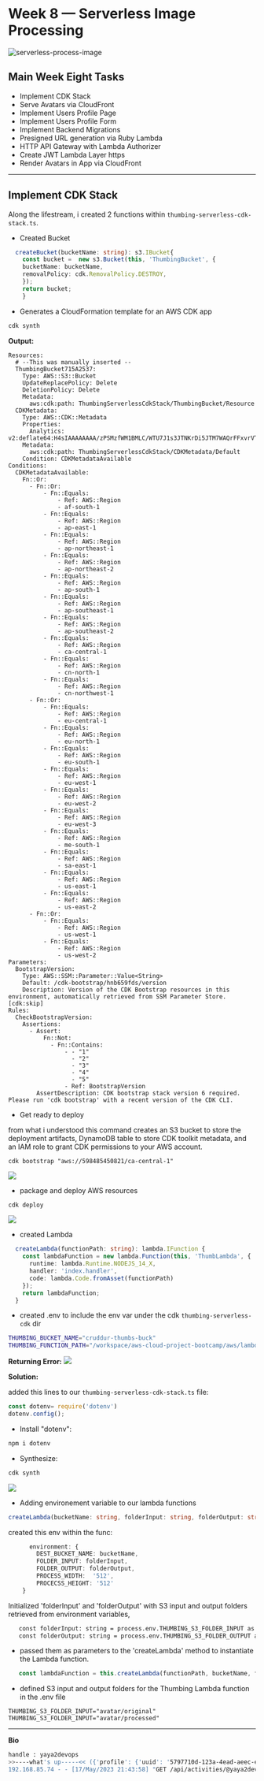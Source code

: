 # Week 8 — Serverless Image Processing


![serverless-process-image](assets/week8/Serverless-Architect/serverless-avatar-image-process.jpg)


## Main Week Eight Tasks

- Implement CDK Stack
- Serve Avatars via CloudFront
- Implement Users Profile Page
- Implement Users Profile Form
- Implement Backend Migrations
- Presigned URL generation via Ruby Lambda
- HTTP API Gateway with Lambda Authorizer
- Create JWT Lambda Layer	https
- Render Avatars in App via CloudFront



---

## Implement CDK Stack

Along the lifestream, i created 2 functions within `thumbing-serverless-cdk-stack.ts`.


- Created Bucket

```ts
  createBucket(bucketName: string): s3.IBucket{
    const bucket =  new s3.Bucket(this, 'ThumbingBucket', {
    bucketName: bucketName,
    removalPolicy: cdk.RemovalPolicy.DESTROY,
    });
    return bucket;
    }
```    

- Generates a CloudFormation template for an AWS CDK app

```sh
cdk synth
```

**Output:**
```YML
Resources:
  # --This was manually inserted --
  ThumbingBucket715A2537:
    Type: AWS::S3::Bucket
    UpdateReplacePolicy: Delete
    DeletionPolicy: Delete
    Metadata:
      aws:cdk:path: ThumbingServerlessCdkStack/ThumbingBucket/Resource
  CDKMetadata:
    Type: AWS::CDK::Metadata
    Properties:
      Analytics: v2:deflate64:H4sIAAAAAAAA/zPSMzfWM1BMLC/WTU7J1s3JTNKrDi5JTM7WAQrFFxvrVTuVJmenlug4p+VBWLUgZlBqcX5pUXIqiO2cn5eSWZKZn1erk5efkqqXVaxfZmihZ2gKNDerODNTt6g0ryQzN1UvCEIDAFohbiRzAAAA
    Metadata:
      aws:cdk:path: ThumbingServerlessCdkStack/CDKMetadata/Default
    Condition: CDKMetadataAvailable
Conditions:
  CDKMetadataAvailable:
    Fn::Or:
      - Fn::Or:
          - Fn::Equals:
              - Ref: AWS::Region
              - af-south-1
          - Fn::Equals:
              - Ref: AWS::Region
              - ap-east-1
          - Fn::Equals:
              - Ref: AWS::Region
              - ap-northeast-1
          - Fn::Equals:
              - Ref: AWS::Region
              - ap-northeast-2
          - Fn::Equals:
              - Ref: AWS::Region
              - ap-south-1
          - Fn::Equals:
              - Ref: AWS::Region
              - ap-southeast-1
          - Fn::Equals:
              - Ref: AWS::Region
              - ap-southeast-2
          - Fn::Equals:
              - Ref: AWS::Region
              - ca-central-1
          - Fn::Equals:
              - Ref: AWS::Region
              - cn-north-1
          - Fn::Equals:
              - Ref: AWS::Region
              - cn-northwest-1
      - Fn::Or:
          - Fn::Equals:
              - Ref: AWS::Region
              - eu-central-1
          - Fn::Equals:
              - Ref: AWS::Region
              - eu-north-1
          - Fn::Equals:
              - Ref: AWS::Region
              - eu-south-1
          - Fn::Equals:
              - Ref: AWS::Region
              - eu-west-1
          - Fn::Equals:
              - Ref: AWS::Region
              - eu-west-2
          - Fn::Equals:
              - Ref: AWS::Region
              - eu-west-3
          - Fn::Equals:
              - Ref: AWS::Region
              - me-south-1
          - Fn::Equals:
              - Ref: AWS::Region
              - sa-east-1
          - Fn::Equals:
              - Ref: AWS::Region
              - us-east-1
          - Fn::Equals:
              - Ref: AWS::Region
              - us-east-2
      - Fn::Or:
          - Fn::Equals:
              - Ref: AWS::Region
              - us-west-1
          - Fn::Equals:
              - Ref: AWS::Region
              - us-west-2
Parameters:
  BootstrapVersion:
    Type: AWS::SSM::Parameter::Value<String>
    Default: /cdk-bootstrap/hnb659fds/version
    Description: Version of the CDK Bootstrap resources in this environment, automatically retrieved from SSM Parameter Store. [cdk:skip]
Rules:
  CheckBootstrapVersion:
    Assertions:
      - Assert:
          Fn::Not:
            - Fn::Contains:
                - - "1"
                  - "2"
                  - "3"
                  - "4"
                  - "5"
                - Ref: BootstrapVersion
        AssertDescription: CDK bootstrap stack version 6 required. Please run 'cdk bootstrap' with a recent version of the CDK CLI.
```

- Get ready to deploy

from what i understood this command creates an S3 bucket to store the deployment artifacts, DynamoDB table to store CDK toolkit metadata, and an IAM role to grant CDK permissions to your AWS account.

```Sh
cdk bootstrap "aws://598485450821/ca-central-1"
```

<img src="assets/week8/3-bootstrap.png">

- package and deploy AWS resources

```sh
cdk deploy
```
<img src="assets/week8/4-deploy-console.png">


- created Lambda

```ts
  createLambda(functionPath: string): lambda.IFunction {
    const lambdaFunction = new lambda.Function(this, 'ThumbLambda', {
      runtime: lambda.Runtime.NODEJS_14_X,
      handler: 'index.handler',
      code: lambda.Code.fromAsset(functionPath)
    });
    return lambdaFunction;
  }
```


- created .env to include the env var under the cdk `thumbing-serverless-cdk` dir

```sh
THUMBING_BUCKET_NAME="cruddur-thumbs-buck"
THUMBING_FUNCTION_PATH="/workspace/aws-cloud-project-bootcamp/aws/lambdas"
```

**Returning Error:**
<img src="assets/week8/synth-errored.png">




**Solution:**

added this lines to our `thumbing-serverless-cdk-stack.ts` file:
```ts
const dotenv= require('dotenv')
dotenv.config();
```

- Install "dotenv":

```sh
npm i dotenv
```


- Synthesize:

```sh
cdk synth
```
<img src="assets/week8/synth-solved.png">


- Adding environement variable to our lambda functions

```ts
createLambda(bucketName: string, folderInput: string, folderOutput: string )
```

 created this env within the func:

```ts
      environment: {
        DEST_BUCKET_NAME: bucketName,
        FOLDER_INPUT: folderInput,
        FOLDER_OUTPUT: folderOutput,
        PROCESS_WIDTH:  '512',
        PROCECSS_HEIGHT: '512'
    }
```


Initialized 'folderInput' and 'folderOutput' with S3 input and output folders retrieved from environment variables,
```sh
   const folderInput: string = process.env.THUMBING_S3_FOLDER_INPUT as string;
   const folderOutput: string = process.env.THUMBING_S3_FOLDER_OUTPUT as string;
```

- passed them as parameters to the 'createLambda' method to instantiate the Lambda function.
```ts
   const lambdaFunction = this.createLambda(functionPath, bucketName, folderInput, folderOutput);
```

-  defined S3 input and output folders for the Thumbing Lambda function in the .env file 

```
THUMBING_S3_FOLDER_INPUT="avatar/original"
THUMBING_S3_FOLDER_INPUT="avatar/processed"
```

---

**Bio**

```sh
handle : yaya2devops
>>----what's up-----<< ({'profile': {'uuid': '5797710d-123a-4ead-aeec-e8328516a42f', 'handle': 'yaya2devops', 'cognito_user_uuid': 'ef1de525-1b9c-4e4b-b143-a071ed5a43b9', 'display_name': 'Yahya Abulhaj', 'bio': "Hey :) It's me Yaya", 'cruds_count': 2}, 'activities': [{'uuid': 'b685d16e-e860-408e-bfbf-e6fd7ebc1733', 'display_name': 'Yahya Abulhaj', 'handle': 'yaya2devops', 'message': 'Thanks John For The Great Help! #DontWorryJohn', 'created_at': '2023-05-17T11:07:46.223586', 'expires_at': '2023-05-24T11:07:46.223224'}, {'uuid': '43a1539c-2400-4080-bec9-7cac822c039d', 'display_name': 'Yahya Abulhaj', 'handle': 'yaya2devops', 'message': 'This was imported as seed data!', 'created_at': '2023-05-17T10:58:54.110864', 'expires_at': '2023-05-27T10:58:54.110864'}]},)
192.168.85.74 - - [17/May/2023 21:43:58] "GET /api/activities/@yaya2devops HTTP/1.1" 200 -

```